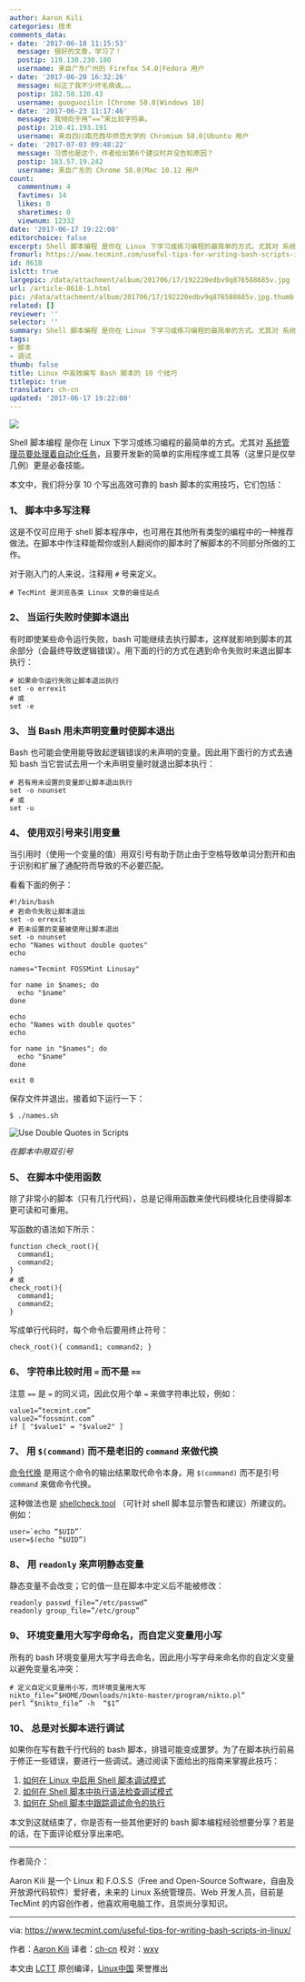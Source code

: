 ```yaml
---
author: Aaron Kili
categories: 技术
comments_data:
- date: '2017-06-18 11:15:53'
  message: 很好的文章，学习了！
  postip: 119.130.230.180
  username: 来自广东广州的 Firefox 54.0|Fedora 用户
- date: '2017-06-20 16:32:26'
  message: 纠正了我不少坏毛病诶。。。
  postip: 182.50.120.43
  username: guoguozilin [Chrome 50.0|Windows 10]
- date: '2017-06-23 11:17:46'
  message: 我倾向于用“==”来比较字符串。
  postip: 210.41.193.191
  username: 来自四川南充西华师范大学的 Chromium 58.0|Ubuntu 用户
- date: '2017-07-03 09:48:22'
  message: 习惯也是这个，作者给出第6个建议时并没告知原因？
  postip: 183.57.19.242
  username: 来自广东的 Chrome 58.0|Mac 10.12 用户
count:
  commentnum: 4
  favtimes: 14
  likes: 0
  sharetimes: 0
  viewnum: 12332
date: '2017-06-17 19:22:00'
editorchoice: false
excerpt: Shell 脚本编程 是你在 Linux 下学习或练习编程的最简单的方式。尤其对 系统管理员要处理着自动化任务，且要开发新的简单的实用程序或工具等（这里只是仅举几例）更是必备技能。
fromurl: https://www.tecmint.com/useful-tips-for-writing-bash-scripts-in-linux/
id: 8618
islctt: true
largepic: /data/attachment/album/201706/17/192220edbv9q876588685v.jpg
url: /article-8618-1.html
pic: /data/attachment/album/201706/17/192220edbv9q876588685v.jpg.thumb.jpg
related: []
reviewer: ''
selector: ''
summary: Shell 脚本编程 是你在 Linux 下学习或练习编程的最简单的方式。尤其对 系统管理员要处理着自动化任务，且要开发新的简单的实用程序或工具等（这里只是仅举几例）更是必备技能。
tags:
- 脚本
- 调试
thumb: false
title: Linux 中高效编写 Bash 脚本的 10 个技巧
titlepic: true
translator: ch-cn
updated: '2017-06-17 19:22:00'
---
```


![](/data/attachment/album/201706/17/192220edbv9q876588685v.jpg)


Shell 脚本编程 是你在 Linux 下学习或练习编程的最简单的方式。尤其对 [系统管理员要处理着自动化任务](https://www.tecmint.com/using-shell-script-to-automate-linux-system-maintenance-tasks/)，且要开发新的简单的实用程序或工具等（这里只是仅举几例）更是必备技能。


本文中，我们将分享 10 个写出高效可靠的 bash 脚本的实用技巧，它们包括：


### 1、 脚本中多写注释


这是不仅可应用于 shell 脚本程序中，也可用在其他所有类型的编程中的一种推荐做法。在脚本中作注释能帮你或别人翻阅你的脚本时了解脚本的不同部分所做的工作。


对于刚入门的人来说，注释用 `#` 号来定义。



```
# TecMint 是浏览各类 Linux 文章的最佳站点

```

### 2、 当运行失败时使脚本退出


有时即使某些命令运行失败，bash 可能继续去执行脚本，这样就影响到脚本的其余部分（会最终导致逻辑错误）。用下面的行的方式在遇到命令失败时来退出脚本执行：



```
# 如果命令运行失败让脚本退出执行
set -o errexit 
# 或
set -e

```

### 3、 当 Bash 用未声明变量时使脚本退出


Bash 也可能会使用能导致起逻辑错误的未声明的变量。因此用下面行的方式去通知 bash 当它尝试去用一个未声明变量时就退出脚本执行：



```
# 若有用未设置的变量即让脚本退出执行
set -o nounset
# 或
set -u

```

### 4、 使用双引号来引用变量


当引用时（使用一个变量的值）用双引号有助于防止由于空格导致单词分割开和由于识别和扩展了通配符而导致的不必要匹配。


看看下面的例子：



```
#!/bin/bash
# 若命令失败让脚本退出
set -o errexit 
# 若未设置的变量被使用让脚本退出
set -o nounset
echo "Names without double quotes" 
echo

names="Tecmint FOSSMint Linusay"

for name in $names; do
  echo "$name"
done

echo
echo "Names with double quotes" 
echo

for name in "$names"; do
  echo "$name"
done

exit 0

```

保存文件并退出，接着如下运行一下：



```
$ ./names.sh

```

![Use Double Quotes in Scripts](/data/attachment/album/201706/17/192227q13jnz3eeqq5pb53.png)


*在脚本中用双引号*


### 5、 在脚本中使用函数


除了非常小的脚本（只有几行代码），总是记得用函数来使代码模块化且使得脚本更可读和可重用。


写函数的语法如下所示：



```
function check_root(){
  command1; 
  command2;
}
# 或
check_root(){
  command1; 
  command2;
}

```

写成单行代码时，每个命令后要用终止符号：



```
check_root(){ command1; command2; }

```

### 6、 字符串比较时用 `=` 而不是 `==`


注意 `==` 是 `=` 的同义词，因此仅用个单 `=` 来做字符串比较，例如：



```
value1=”tecmint.com”
value2=”fossmint.com”
if [ "$value1" = "$value2" ]

```

### 7、 用 `$(command)` 而不是老旧的 ``command`` 来做代换


[命令代换](https://www.tecmint.com/assign-linux-command-output-to-variable/) 是用这个命令的输出结果取代命令本身。用 `$(command)` 而不是引号 ``command`` 来做命令代换。


这种做法也是 [shellcheck tool](https://www.tecmint.com/shellcheck-shell-script-code-analyzer-for-linux/) （可针对 shell 脚本显示警告和建议）所建议的。例如：



```
user=`echo “$UID”`
user=$(echo “$UID”)

```

### 8、 用 `readonly` 来声明静态变量


静态变量不会改变；它的值一旦在脚本中定义后不能被修改：



```
readonly passwd_file=”/etc/passwd”
readonly group_file=”/etc/group”

```

### 9、 环境变量用大写字母命名，而自定义变量用小写


所有的 bash 环境变量用大写字母去命名，因此用小写字母来命名你的自定义变量以避免变量名冲突：



```
# 定义自定义变量用小写，而环境变量用大写
nikto_file=”$HOME/Downloads/nikto-master/program/nikto.pl”
perl “$nikto_file” -h  “$1”

```

### 10、 总是对长脚本进行调试


如果你在写有数千行代码的 bash 脚本，排错可能变成噩梦。为了在脚本执行前易于修正一些错误，要进行一些调试。通过阅读下面给出的指南来掌握此技巧：


1. [如何在 Linux 中启用 Shell 脚本调试模式](/article-8028-1.html)
2. [如何在 Shell 脚本中执行语法检查调试模式](/article-8045-1.html)
3. [如何在 Shell 脚本中跟踪调试命令的执行](/article-8120-1.html)


本文到这就结束了，你是否有一些其他更好的 bash 脚本编程经验想要分享？若是的话，在下面评论框分享出来吧。




---


作者简介：


Aaron Kili 是一个 Linux 和 F.O.S.S（Free and Open-Source Software，自由及开放源代码软件）爱好者，未来的 Linux 系统管理员、Web 开发人员，目前是 TecMint 的内容创作者，他喜欢用电脑工作，且崇尚分享知识。




---


via: <https://www.tecmint.com/useful-tips-for-writing-bash-scripts-in-linux/>


作者：[Aaron Kili](https://www.tecmint.com/author/aaronkili/) 译者：[ch-cn](https://github.com/ch-cn) 校对：[wxy](https://github.com/wxy)


本文由 [LCTT](https://github.com/LCTT/TranslateProject) 原创编译，[Linux中国](https://linux.cn/) 荣誉推出